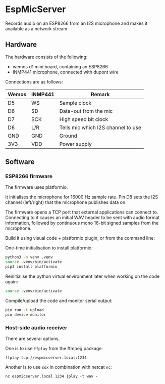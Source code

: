 # EspMicServer
Records audio on an ESP8266 from an I2S microphone and makes it available as a network stream

## Hardware
The hardware consists of the following:
* wemos d1 mini board, containing an ESP8266
* INMP441 microphone, connected with dupont wire

Connections are as follows:

| Wemos | INMP441 | Remark |
| ----- | ------- |- |
| D5    | WS      | Sample clock |
| D6    | SD      | Data-out from the mic |
| D7    | SCK     | High speed bit clock|
| D8    | L/R     | Tells mic which I2S channel to use |
| GND   | GND     | Ground |
| 3V3   | VDD     | Power supply |

## Software

### ESP8266 firmware
The firmware uses platformio.

It initialises the microphone for 16000 Hz sample rate.
Pin D8 sets the I2S channel (left/right) that the microphone publishes data on. 

The firmware opens a TCP port that external applications can connect to. Connecting to it causes an initial WAV header to be sent with audio format information, followed by continuous mono 16-bit signed samples from the microphone. 

Build it using visual code + platformio plugin, or from the command line:

One-time initialisation to install platformio:
```bash
python3 -m venv .venv
source .venv/bin/activate
pip3 install platformio
```

Reinitialise the python virtual environment later when working on the code again:
```bash
source .venv/bin/activate
```

Compile/upload the code and monitor serial output:
```bash
pio run -t upload
pio device monitor
```

### Host-side audio receiver
There are several options.

One is to use `ffplay` from the ffmpeg package:
```
ffplay tcp://espmicserver.local:1234
```

Another is to use `sox` in combination with netcat `nc`:
```
nc espmicserver.local 1234 |play -t wav -
```
